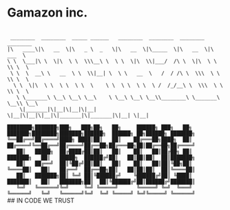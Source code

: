 # Gamazon inc.
<code>
 ________  ________  _____ ______   ________  ________  ________  ________      
|\   ____\|\   __  \|\   _ \  _   \|\   __  \|\_____  \|\   __  \|\   ___  \    
\ \  \___|\ \  \|\  \ \  \\\__\ \  \ \  \|\  \\|___/  /\ \  \|\  \ \  \\ \  \   
 \ \  \  __\ \   __  \ \  \\|__| \  \ \   __  \   /  / /\ \  \\\  \ \  \\ \  \  
  \ \  \|\  \ \  \ \  \ \  \    \ \  \ \  \ \  \ /  /_/__\ \  \\\  \ \  \\ \  \ 
   \ \_______\ \__\ \__\ \__\    \ \__\ \__\ \__\\________\ \_______\ \__\\ \__\
    \|_______|\|__|\|__|\|__|     \|__|\|__|\|__|\|_______|\|_______|\|__| \|__|
</code>

<code>
████████╗███████╗███╗   ███╗██╗   ██╗     ██████╗ ███╗   ██╗    ███████╗████████╗███████╗██████╗  ██████╗ ██╗██████╗ ███████╗
╚══██╔══╝██╔════╝████╗ ████║██║   ██║    ██╔═══██╗████╗  ██║    ██╔════╝╚══██╔══╝██╔════╝██╔══██╗██╔═══██╗██║██╔══██╗██╔════╝
   ██║   █████╗  ██╔████╔██║██║   ██║    ██║   ██║██╔██╗ ██║    ███████╗   ██║   █████╗  ██████╔╝██║   ██║██║██║  ██║███████╗
   ██║   ██╔══╝  ██║╚██╔╝██║██║   ██║    ██║   ██║██║╚██╗██║    ╚════██║   ██║   ██╔══╝  ██╔══██╗██║   ██║██║██║  ██║╚════██║
   ██║   ███████╗██║ ╚═╝ ██║╚██████╔╝    ╚██████╔╝██║ ╚████║    ███████║   ██║   ███████╗██║  ██║╚██████╔╝██║██████╔╝███████║
   ╚═╝   ╚══════╝╚═╝     ╚═╝ ╚═════╝      ╚═════╝ ╚═╝  ╚═══╝    ╚══════╝   ╚═╝   ╚══════╝╚═╝  ╚═╝ ╚═════╝ ╚═╝╚═════╝ ╚══════╝
</code>
## IN CODE WE TRUST
